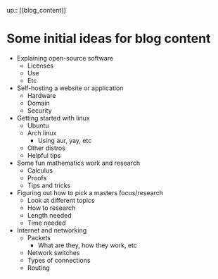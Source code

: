 up:: [[blog_content]]

# Some initial ideas for blog content

- Explaining open-source software
	- Licenses
	- Use
	- Etc
- Self-hosting a website or application
	- Hardware
	- Domain
	- Security
- Getting started with linux
	- Ubuntu
	- Arch linux
		- Using aur, yay, etc
	- Other distros
	- Helpful tips
- Some fun mathematics work and research
	- Calculus
	- Proofs
	- Tips and tricks
- Figuring out how to pick a masters focus/research
	- Look at different topics
	- How to research
	- Length needed
	- Time needed
- Internet and networking
	- Packets
		- What are they, how they work, etc
	- Network switches
	- Types of connections
	- Routing